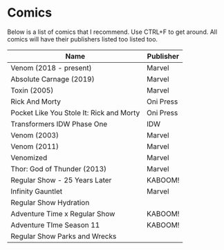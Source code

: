 Comics
===================

Below is a list of comics that I recommend. Use CTRL+F to get around. All comics will have their publishers listed too listed too. <br>

|Name|Publisher|
|---|---|
|Venom (2018 - present)|Marvel|
|Absolute Carnage (2019)|Marvel|
|Toxin (2005)|Marvel|
|Rick And Morty|Oni Press|
|Pocket Like You Stole It: Rick and Morty|Oni Press|
|Transformers IDW Phase One|IDW|
|Venom (2003)|Marvel|
|Venom (2011)|Marvel|
|Venomized|Marvel|
|Thor: God of Thunder (2013)|Marvel|
|Regular Show - 25 Years Later|KABOOM!|
|Infinity Gauntlet|Marvel|
|Regular Show Hydration||
|Adventure Time x Regular Show|KABOOM!|
|Adventure TIme Season 11|KABOOM!|
|Regular Show Parks and Wrecks||
